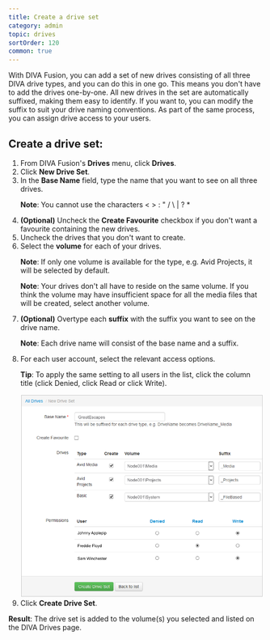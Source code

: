 ```yaml
---
title: Create a drive set
category: admin
topic: drives
sortOrder: 120
common: true
---
```


With DIVA Fusion, you can add a set of new drives consisting of all three DIVA drive types, and you can do this in one go. This means you don't have to add the drives one-by-one. All new drives in the set are automatically suffixed, making them easy to identify. If you want to, you can modify the suffix to suit your drive naming conventions. As part of the same process, you can assign drive access to your users.

## Create a drive set:

<ol>

  <li>From DIVA Fusion's <strong>Drives</strong> menu, click <strong>Drives</strong>.</li>

  <li>Click <strong>New Drive Set</strong>.</li>

  <li>
    In the <strong>Base Name</strong> field, type the name that you want to see on all three drives.
    <p class="note"><strong>Note</strong>: You cannot use the characters < > : " / \ | ? * </p>
  </li>

  <li><strong>(Optional)</strong> Uncheck the <strong>Create Favourite</strong> checkbox if you don't want a favourite containing the new drives.</li>

  <li>Uncheck the drives that you don't want to create.</li>

  <li>
    Select the <strong>volume</strong> for each of your drives.
    <p class="note"><strong>Note</strong>: If only one volume is available for the type, e.g. Avid Projects, it will be selected by default.</p>
    <p class="note"><strong>Note</strong>: Your drives don't all have to reside on the same volume. If you think the volume may have insufficient space for all the media files that will be created, select another volume.</p>
  </li>

  <li>
    <strong>(Optional)</strong> Overtype each <strong>suffix</strong> with the suffix you want to see on the drive name.
    <p class="note"><strong>Note</strong>: Each drive name will consist of the base name and a suffix.</p>
  </li>

  <li>
    For each user account, select the relevant access options.
    <p class="note"><strong>Tip</strong>: To apply the same setting to all users in the list, click the column title (click Denied, click Read or click Write).</p>
    <img src="/images/v2/fusion/add-drive-set-01.png" alt="Create a drive set"/>
  </li>

  <li>Click <strong>Create Drive Set</strong>.</li>

</ol>

<p class="tip tip--result">
  <strong>Result</strong>: The drive set is added to the volume(s) you selected and listed on the DIVA Drives page.
</p>
